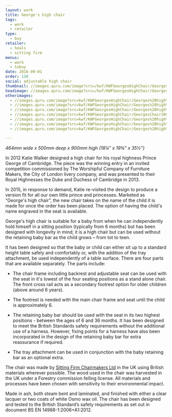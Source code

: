 ```yaml
---
layout: work
title: George's high chair
tags:
  - work
  - retailer
type:
  - buy
retailer:
  - heals
  - sitting firm
menus:
  - work
  - tobuy
date: 2016-09-01
order: 130
social: adjustable high chair
thumbnail: //images.quru.com/image?src=/kwf/KWFGeorgesHighChair/Georges%20high%20chair%20cover.jpg&top=0.13125&bottom=0.92813&width=175&height=175&fill=auto
headimage: //images.quru.com/image?src=/kwf/KWFGeorgesHighChair/Georges%20high%20chair%20cover.jpg&top=0.13125&bottom=0.92813&fill=auto
otherimages:
  - //images.quru.com/image?src=kwf/KWFGeorgesHighChair/Georges%20high%20chair%20table.jpg&bottom=0.95313&top=0.07813
  - //images.quru.com/image?src=kwf/KWFGeorgesHighChair/Georges%20high%20chair%20from%206%20months.jpg&top=0.12812
  - //images.quru.com/image?src=kwf/KWFGeorgesHighChair/Georges%20high%20chair%20from%2036%20months.jpg&top=0.05625&bottom=0.94688
  - //images.quru.com/image?src=kwf/KWFGeorgesHighChair/GeorgesChair30months.jpg
  - //images.quru.com/image?src=kwf/KWFGeorgesHighChair/Georges%20high%20chair%20aged%205.jpg&top=0.05938
  - //images.quru.com/image?src=kwf/KWFGeorgesHighChair/Georges%20high%20chair%20aged%209.jpg&top=0.05625&bottom=0.94375
  - //images.quru.com/image?src=kwf/KWFGeorgesHighChair/Georges%20high%20chair%20Manual.pdf.d/page-00011.png&bottom=0.775&top=0.13125&left=0.10823

---
```


_464mm wide x 500mm deep x 900mm high (18&frac14;” x  19&frac34;” x 35&frac12;”)_  

In 2012 Katie Walker designed a high chair for his royal highness Prince George of Cambridge. The piece was the winning entry in an invited competition commissioned by The Worshipful Company of Furniture Makers, the City of London livery company, and was presented to their Royal Highnesses the Duke and Duchess of Cambridge in 2013.

In 2015, in response to demand, Katie re-visited the design to produce a version fit for all our own little prince and princesses. Marketed as “George's high chair”, the new chair takes on the name of the child it is made for once the order has been placed. The option of having the child's name engraved in the seat is available.

George's high chair is suitable for a baby from when he can independently hold himself in a sitting position (typically from 6 months) but has been designed with longevity in mind; it is a high chair but can be used without the retaining baby bar as the child grows – from tot to teen.

It has been designed so that the baby or child can either sit up to a standard height table safely and comfortably or, with the addition of the tray attachment, be used independently of a table surface.
There are four parts that are available separately. The parts include:

* The chair frame including backrest and adjustable seat can be used with the seat in it's lowest of the four seating positions as a stand alone chair. The front cross rail acts as a secondary footrest option for older children (above around 6 years).

* The footrest is needed with the main chair frame and seat until the child is approximately 6.

* The retaining baby bar should be used with the seat in its two highest positions - between the ages of 6 and 36 months. It has been designed to meet the British Standards safety requirements without the additional use of a harness. However, fixing points for a harness have also been incorporated in the design of the retaining baby bar for extra reassurance if required.

* The tray attachment can be used in conjunction with the baby retaining bar as an optional extra.

The chair was made by [Sitting Firm Chairmakers Ltd][132b6906] in the UK using British materials wherever possible. The wood used in the chair was harvested in the UK under a Forestry commission felling license. All materials and processes have been chosen with sensitivity to their environmental impact.

  [132b6906]: /retailers/sittingfirm.html "Sitting Firm"

Made in ash, both steam bent and laminated, and finished with either a clear lacquer or two coats of white Osmo wax oil. The chair has been designed and tested to the British Standard’s safety requirements as set out in document BS EN 14988-1:2006+A1:2012.
